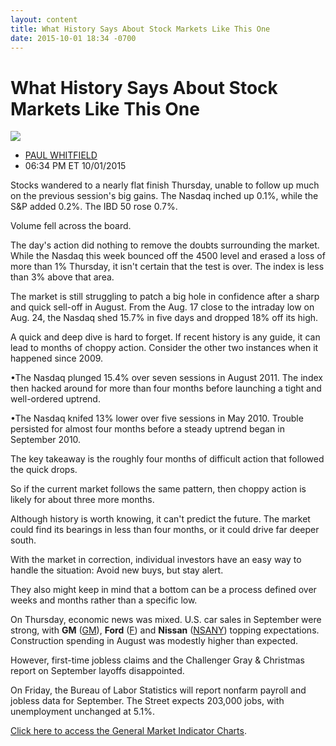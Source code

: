 ```yaml
---
layout: content
title: What History Says About Stock Markets Like This One
date: 2015-10-01 18:34 -0700
---
```



What History Says About Stock Markets Like This One
====================================================


![](https://www.investors.com/wp-content/uploads/ibd-migrated-images/MPv_151002_635793081299528993.png)

* [PAUL WHITFIELD](https://www.investors.com/author/whitfieldp/ "Posts by PAUL WHITFIELD")
* 06:34 PM ET 10/01/2015




  

Stocks wandered to a nearly flat finish Thursday, unable to follow up much on the previous session's big gains. The Nasdaq inched up 0.1%, while the S&P added 0.2%. The IBD 50 rose 0.7%.

  

Volume fell across the board.

  

The day's action did nothing to remove the doubts surrounding the market. While the Nasdaq this week bounced off the 4500 level and erased a loss of more than 1% Thursday, it isn't certain that the test is over. The index is less than 3% above that area.

  

The market is still struggling to patch a big hole in confidence after a sharp and quick sell-off in August. From the Aug. 17 close to the intraday low on Aug. 24, the Nasdaq shed 15.7% in five days and dropped 18% off its high.

  

A quick and deep dive is hard to forget. If recent history is any guide, it can lead to months of choppy action. Consider the other two instances when it happened since 2009.

  

•The Nasdaq plunged 15.4% over seven sessions in August 2011. The index then hacked around for more than four months before launching a tight and well-ordered uptrend.

  

•The Nasdaq knifed 13% lower over five sessions in May 2010. Trouble persisted for almost four months before a steady uptrend began in September 2010.

  

The key takeaway is the roughly four months of difficult action that followed the quick drops.

  

So if the current market follows the same pattern, then choppy action is likely for about three more months.

  

Although history is worth knowing, it can't predict the future. The market could find its bearings in less than four months, or it could drive far deeper south.

  

With the market in correction, individual investors have an easy way to handle the situation: Avoid new buys, but stay alert.

  

They also might keep in mind that a bottom can be a process defined over weeks and months rather than a specific low.

  

On Thursday, economic news was mixed. U.S. car sales in September were strong, with **GM** ([GM](https://research.investors.com/quote.aspx?symbol=GM)), **Ford** ([F](https://research.investors.com/quote.aspx?symbol=F)) and **Nissan** ([NSANY](https://research.investors.com/quote.aspx?symbol=NSANY)) topping expectations. Construction spending in August was modestly higher than expected.

  

However, first-time jobless claims and the Challenger Gray & Christmas report on September layoffs disappointed.

  

On Friday, the Bureau of Labor Statistics will report nonfarm payroll and jobless data for September. The Street expects 203,000 jobs, with unemployment unchanged at 5.1%.

  

[Click here to access the General Market Indicator Charts](https://www.investors.com/pdf/GMI_100215.pdf).




